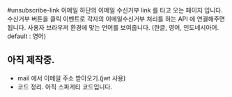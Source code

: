#unsubscribe-link
이메일 하단의 이메일 수신거부 link 를 타고 오는 페이지 입니다.
수신거부 버튼을 클릭 이벤트로 각자의 이메일수신거부 처리를 하는 API 에 연결해주면 됩니다.
사용자 브라우저 환경에 맞는 언어를 보여줍니다. (한글, 영어, 인도네시아어. default : 영어)


## 아직 제작중.
- mail 에서 이메일 주소 받아오기.(jwt 사용)
- 코드 정리. 아직 스파게티 코드입니다.
